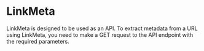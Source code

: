 # LinkMeta
LinkMeta is designed to be used as an API. To extract metadata from a URL using LinkMeta, you need to make a GET request to the API endpoint with the required parameters.
